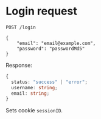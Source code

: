 # Login request


```http request
POST /login

{
    "email": "email@example.com",
    "password": "passwordMd5"
}
```

Response:
```ts
{
  status: "success" | "error";
  username: string;
  email: string;
}
```
Sets cookie `sessionID`.
